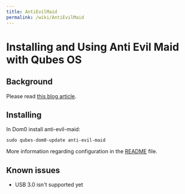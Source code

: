 ```yaml
---
title: AntiEvilMaid
permalink: /wiki/AntiEvilMaid
---
```


Installing and Using Anti Evil Maid with Qubes OS
=================================================

Background
----------

Please read [​this blog article](http://theinvisiblethings.blogspot.com/2011/09/anti-evil-maid.html).

Installing
----------

In Dom0 install anti-evil-maid:

``` {.wiki}
sudo qubes-dom0-update anti-evil-maid
```

More information regarding configuration in the [​README](http://git.qubes-os.org/?p=joanna/antievilmaid.git;a=blob_plain;f=README;hb=HEAD) file.

Known issues
------------

-   USB 3.0 isn't supported yet

